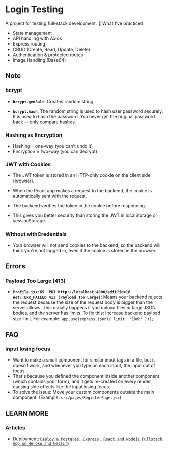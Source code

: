 # Login Testing
A project for testing full-stack development.
🧠 What I've practiced
  * State management
  * API handling with Axios
  * Express routing
  * CRUD (Create, Read, Update, Delete)
  * Authentication & protected routes
  * Image Handling (Base64)

## Note

  ### bcrypt
   * **`bcrypt.genSalt`**:
     Creates random string
     
   * **`bcrypt.hash`**:
     The random string is used to hash user.password securely. It is used to hash the password. You never get the original password back — only compare hashes.
     
  ### Hashing vs Encryption
   * Hashing = one-way (you can’t undo it)
   * Encryption = two-way (you can decrypt)

  ### JWT with Cookies
   * The JWT token is stored in an HTTP-only cookie on the client side (browser).
   * When the React app makes a request to the backend, the cookie is automatically sent with the request.
   * The backend verifies the token in the cookie before responding.
     
   * This gives you better security than storing the JWT in localStorage or sessionStorage.

### Without withCredentials
   * Your browser will not send cookies to the backend, so the backend will think you're not logged in, even if the cookie is stored in the browser.

## Errors
   ### Payload Too Large (413)
   * **`Profile.jsx:65  PUT http://localhost:4000/edit?id=18 net::ERR_FAILED 413 (Payload Too Large)`**:
     Means your backend rejects the request because the size of the request body is bigger than the server allows. This usually happens if you upload files or large JSON bodies, and the server has limits.
     To fix this: Increase backend payload size limit.
     For example:
     `app.use(express.json({ limit: '10mb' }));`
## FAQ

  ### input losing focus
   * Want to make a small component for similar input tags in a file, but it doesn’t work, and whenever you type on each input, the input out of focus.
   * That's because you defined the component inside another component (which contains your form), and it gets re-created on every render, causing side effects like the input losing focus.
   * To solve the issue: Move your custom components outside the main component. (Example: `src/pages/RegisterPage.jsx`)

## LEARN MORE
  ### Articles
  * Deployment: [`Deploy a Postgres, Express, React and Nodejs Fullstack App on Heroku and Netlify`](https://levelup.gitconnected.com/deploy-pern-fullstack-app-on-heroku-and-netlify-automatic-deploy-9b61ac6a254e)
